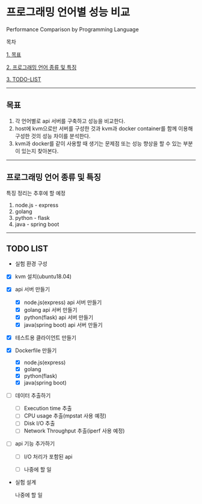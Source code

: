 # 프로그래밍 언어별 성능 비교

Performance Comparison by Programming Language

목차

[1. 목표](#목표)

[2. 프로그래밍 언어 종류 및 특징](#프로그래밍-언어-종류-및-특징)

[3. TODO-LIST](#todo-list)

---
## 목표
1. 각 언어별로 api 서버를 구축하고 성능을 비교한다.
2. host에 kvm으로만 서버를 구성한 것과 kvm과 docker container를 함께 이용해 구성한 것의 성능 차이를 분석한다.
3. kvm과 docker를 같이 사용할 때 생기는 문제점 또는 성능 향상을 할 수 있는 부분이 있는지 찾아본다.
----------------------------------
## 프로그래밍 언어 종류 및 특징
특징 정리는 추후에 할 예정
1. node.js - express  
2. golang  
3. python - flask  
4. java - spring boot  

----------------------------------
## TODO LIST
+ 실험 환경 구성
- [x] kvm 설치(ubuntu18.04)

- [x] api 서버 만들기
    - [x] node.js(express) api 서버 만들기
    - [x] golang api 서버 만들기
    - [x] python(flask) api 서버 만들기
    - [x] java(spring boot) api 서버 만들기

- [x] 테스트용 클라이언트 만들기

- [x] Dockerfile 만들기
    - [x] node.js(express)
    - [x] golang
    - [x] python(flask)
    - [x] java(spring boot)

- [ ] 데이터 추출하기
    - [ ] Execution time 추출
    - [ ] CPU usage 추출(mpstat 사용 예정)
    - [ ] Disk I/O 추출
    - [ ] Network Throughput 추출(iperf 사용 예정)

- [ ] api 기능 추가하기
    - [ ] I/O 처리가 포함된 api
    - [ ] 나중에 할 일



+ 실험 설계

  

  나중에 할 일